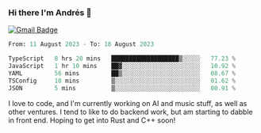 ### Hi there I'm Andrés :lemon:

[![Gmail Badge](https://img.shields.io/badge/-gmail-c14438?style=flat-square&logo=Gmail&logoColor=white&link=mailto:houshuai0816@gmail.com)](mailto:ahduvvuri@gmail.com)

<!--START_SECTION:waka-->

```python
From: 11 August 2023 - To: 18 August 2023

TypeScript   8 hrs 20 mins   ███████████████████▒░░░░░   77.23 %
JavaScript   1 hr 10 mins    ██▓░░░░░░░░░░░░░░░░░░░░░░   10.92 %
YAML         56 mins         ██▒░░░░░░░░░░░░░░░░░░░░░░   08.67 %
TSConfig     10 mins         ▒░░░░░░░░░░░░░░░░░░░░░░░░   01.62 %
JSON         5 mins          ▒░░░░░░░░░░░░░░░░░░░░░░░░   00.91 %
```

<!--END_SECTION:waka-->

I love to code, and I'm currently working on AI and music stuff, as well as other ventures. I tend to like to do backend work, but am starting to dabble in front end. Hoping to get into Rust and C++ soon!
